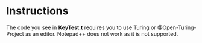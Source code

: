 # Instructions
The code you see in **KeyTest.t** requires you to use Turing or @Open-Turing-Project as an editor. Notepad++ does not work as it is not supported.
